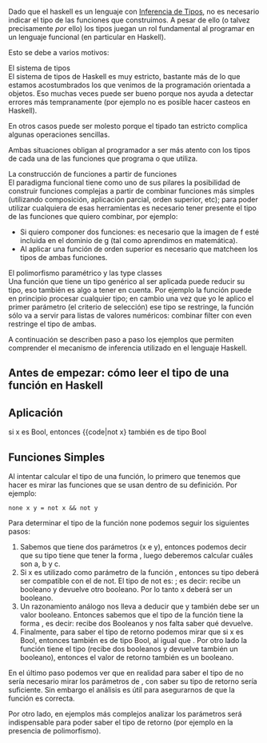 Dado que el haskell es un lenguaje con [Inferencia de Tipos](inferencia-de-tipos.md), no es necesario indicar el tipo de las funciones que construimos. A pesar de ello (o talvez precisamente *por* ello) los tipos juegan un rol fundamental al programar en un lenguaje funcional (en particular en Haskell).

Esto se debe a varios motivos:

El sistema de tipos  
El sistema de tipos de Haskell es muy estricto, bastante más de lo que estamos acostumbrados los que venimos de la programación orientada a objetos. Eso muchas veces puede ser bueno porque nos ayuda a detectar errores más tempranamente (por ejemplo no es posible hacer casteos en Haskell).

En otros casos puede ser molesto porque el tipado tan estricto complica algunas operaciones sencillas.

Ambas situaciones obligan al programador a ser más atento con los tipos de cada una de las funciones que programa o que utiliza.

<!-- -->

La construcción de funciones a partir de funciones  
El paradigma funcional tiene como uno de sus pilares la posibilidad de construir funciones complejas a partir de combinar funciones más simples (utilizando composición, aplicación parcial, orden superior, etc); para poder utilizar cualquiera de esas herramientas es necesario tener presente el tipo de las funciones que quiero combinar, por ejemplo:

-   Si quiero componer dos funciones: es necesario que la imagen de f esté incluida en el dominio de g (tal como aprendimos en matemática).
-   Al aplicar una función de orden superior es necesario que matcheen los tipos de ambas funciones.

<!-- -->

El polimorfismo paramétrico y las type classes  
Una función que tiene un tipo genérico al ser aplicada puede reducir su tipo, eso también es algo a tener en cuenta. Por ejemplo la función puede en principio procesar cualquier tipo; en cambio una vez que yo le aplico el primer parámetro (el criterio de selección) ese tipo se restringe, la función sólo va a servir para listas de valores numéricos: combinar filter con even restringe el tipo de ambas.

A continuación se describen paso a paso los ejemplos que permiten comprender el mecanismo de inferencia utilizado en el lenguaje Haskell.

Antes de empezar: cómo leer el tipo de una función en Haskell
-------------------------------------------------------------

Aplicación
----------

si x es Bool, entonces {{code|not x} también es de tipo Bool

Funciones Simples
-----------------

Al intentar calcular el tipo de una función, lo primero que tenemos que hacer es mirar las funciones que se usan dentro de su definición. Por ejemplo:

`none x y = not x && not y`

Para determinar el tipo de la función none podemos seguir los siguientes pasos:

1.  Sabemos que tiene dos parámetros (x e y), entonces podemos decir que su tipo tiene que tener la forma , luego deberemos calcular cuáles son a, b y c.
2.  Si x es utilizado como parámetro de la función , entonces su tipo deberá ser compatible con el de not. El tipo de not es: ; es decir: recibe un booleano y devuelve otro booleano. Por lo tanto x deberá ser un booleano.
3.  Un razonamiento análogo nos lleva a deducir que y también debe ser un valor booleano. Entonces sabemos que el tipo de la función tiene la forma , es decir: recibe dos Booleanos y nos falta saber qué devuelve.
4.  Finalmente, para saber el tipo de retorno podemos mirar que si x es Bool, entonces también es de tipo Bool, al igual que . Por otro lado la función tiene el tipo (recibe dos booleanos y devuelve también un booleano), entonces el valor de retorno también es un booleano.

En el último paso podemos ver que en realidad para saber el tipo de no sería necesario mirar los parámetros de , con saber su tipo de retorno sería suficiente. Sin embargo el análisis es útil para asegurarnos de que la función es correcta.

Por otro lado, en ejemplos más complejos analizar los parámetros será indispensable para poder saber el tipo de retorno (por ejemplo en la presencia de polimorfismo).
